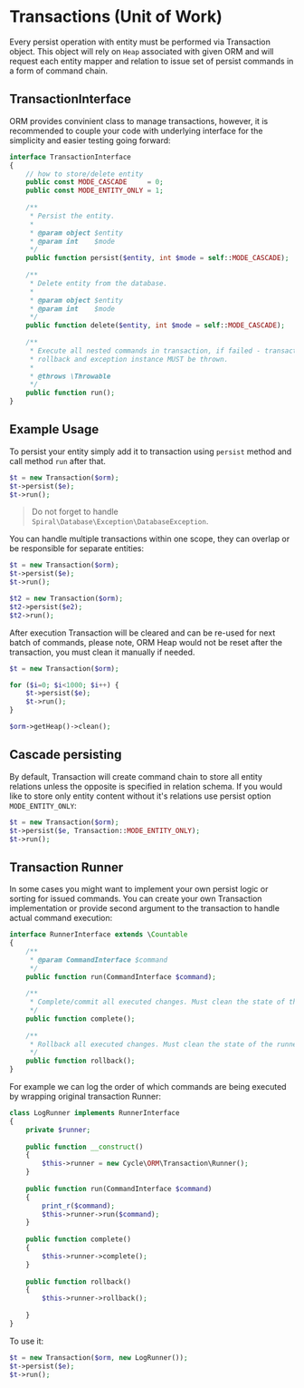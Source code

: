 # Transactions (Unit of Work)
Every persist operation with entity must be performed via Transaction object. This object will rely on `Heap` associated with given ORM
and will request each entity mapper and relation to issue set of persist commands in a form of command chain.

## TransactionInterface
ORM provides convinient class to manage transactions, however, it is recommended to couple your code with underlying interface for 
the simplicity and easier testing going forward:

```php
interface TransactionInterface
{
    // how to store/delete entity
    public const MODE_CASCADE     = 0;
    public const MODE_ENTITY_ONLY = 1;
    
    /**
     * Persist the entity.
     *
     * @param object $entity
     * @param int    $mode
     */
    public function persist($entity, int $mode = self::MODE_CASCADE);
    
    /**
     * Delete entity from the database.
     *
     * @param object $entity
     * @param int    $mode
     */
    public function delete($entity, int $mode = self::MODE_CASCADE);
    
    /**
     * Execute all nested commands in transaction, if failed - transaction MUST automatically
     * rollback and exception instance MUST be thrown.
     *
     * @throws \Throwable
     */
    public function run();
}
```

## Example Usage
To persist your entity simply add it to transaction using `persist` method and call method `run` after that.

```php
$t = new Transaction($orm);
$t->persist($e);
$t->run();
```

> Do not forget to handle `Spiral\Database\Exception\DatabaseException`.

You can handle multiple transactions within one scope, they can overlap or be responsible for separate entities:

```php
$t = new Transaction($orm);
$t->persist($e);
$t->run();

$t2 = new Transaction($orm);
$t2->persist($e2);
$t2->run();
```

After execution Transaction will be cleared and can be re-used for next batch of commands, please note, ORM Heap would not be reset 
after the transaction, you must clean it manually if needed.

```php
$t = new Transaction($orm);

for ($i=0; $i<1000; $i++) {
    $t->persist($e);
    $t->run();
}

$orm->getHeap()->clean();
```

## Cascade persisting
By default, Transaction will create command chain to store all entity relations unless the opposite is specified in relation schema.
If you would like to store only entity content without it's relations use persist option `MODE_ENTITY_ONLY`:

```php
$t = new Transaction($orm);
$t->persist($e, Transaction::MODE_ENTITY_ONLY);
$t->run();
```

## Transaction Runner
In some cases you might want to implement your own persist logic or sorting for issued commands. You can create your own
Transaction implementation or provide second argument to the transaction to handle actual command execution:

```php
interface RunnerInterface extends \Countable
{
    /**
     * @param CommandInterface $command
     */
    public function run(CommandInterface $command);
    
    /**
     * Complete/commit all executed changes. Must clean the state of the runner.
     */
    public function complete();
    
    /**
     * Rollback all executed changes. Must clean the state of the runner.
     */
    public function rollback();
}
```

For example we can log the order of which commands are being executed by wrapping original transaction Runner:

```php
class LogRunner implements RunnerInterface
{
    private $runner;
    
    public function __construct()
    {
        $this->runner = new Cycle\ORM\Transaction\Runner();
    }
  
    public function run(CommandInterface $command)
    {
        print_r($command);
        $this->runner->run($command);
    }
    
    public function complete()
    {
        $this->runner->complete();
    }
    
    public function rollback()
    {
        $this->runner->rollback();
    
    }
}
```

To use it:

```php
$t = new Transaction($orm, new LogRunner());
$t->persist($e);
$t->run();
```
